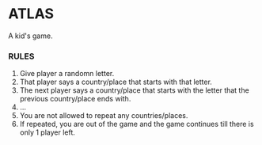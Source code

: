 # ATLAS

A kid's game.

### RULES
1. Give player a randomn letter.
2. That player says a country/place that starts with that letter.
3. The next player says a country/place that starts with the letter that the previous country/place ends with.
4. ...
5. You are not allowed to repeat any countries/places.
6. If repeated, you are out of the game and the game continues till there is only 1 player left.
